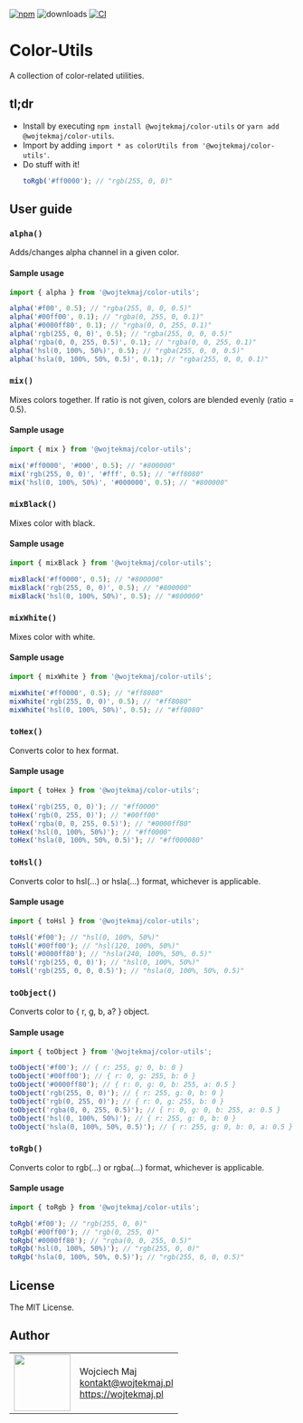 [![npm](https://img.shields.io/npm/v/@wojtekmaj/color-utils.svg)](https://www.npmjs.com/package/@wojtekmaj/color-utils) ![downloads](https://img.shields.io/npm/dt/@wojtekmaj/color-utils.svg) [![CI](https://github.com/wojtekmaj/color-utils/workflows/CI/badge.svg)](https://github.com/wojtekmaj/color-utils/actions)

# Color-Utils

A collection of color-related utilities.

## tl;dr

- Install by executing `npm install @wojtekmaj/color-utils` or `yarn add @wojtekmaj/color-utils`.
- Import by adding `import * as colorUtils from '@wojtekmaj/color-utils'`.
- Do stuff with it!
  ```ts
  toRgb('#ff0000'); // "rgb(255, 0, 0)"
  ```

## User guide

### `alpha()`

Adds/changes alpha channel in a given color.

#### Sample usage

```ts
import { alpha } from '@wojtekmaj/color-utils';

alpha('#f00', 0.5); // "rgba(255, 0, 0, 0.5)"
alpha('#00ff00', 0.1); // "rgba(0, 255, 0, 0.1)"
alpha('#0000ff80', 0.1); // "rgba(0, 0, 255, 0.1)"
alpha('rgb(255, 0, 0)', 0.5); // "rgba(255, 0, 0, 0.5)"
alpha('rgba(0, 0, 255, 0.5)', 0.1); // "rgba(0, 0, 255, 0.1)"
alpha('hsl(0, 100%, 50%)', 0.5); // "rgba(255, 0, 0, 0.5)"
alpha('hsla(0, 100%, 50%, 0.5)', 0.1); // "rgba(255, 0, 0, 0.1)"
```

### `mix()`

Mixes colors together. If ratio is not given, colors are blended evenly (ratio = 0.5).

#### Sample usage

```ts
import { mix } from '@wojtekmaj/color-utils';

mix('#ff0000', '#000', 0.5); // "#800000"
mix('rgb(255, 0, 0)', '#fff', 0.5); // "#ff8080"
mix('hsl(0, 100%, 50%)', '#000000', 0.5); // "#800000"
```

### `mixBlack()`

Mixes color with black.

#### Sample usage

```ts
import { mixBlack } from '@wojtekmaj/color-utils';

mixBlack('#ff0000', 0.5); // "#800000"
mixBlack('rgb(255, 0, 0)', 0.5); // "#800000"
mixBlack('hsl(0, 100%, 50%)', 0.5); // "#800000"
```

### `mixWhite()`

Mixes color with white.

#### Sample usage

```ts
import { mixWhite } from '@wojtekmaj/color-utils';

mixWhite('#ff0000', 0.5); // "#ff8080"
mixWhite('rgb(255, 0, 0)', 0.5); // "#ff8080"
mixWhite('hsl(0, 100%, 50%)', 0.5); // "#ff8080"
```

### `toHex()`

Converts color to hex format.

#### Sample usage

```ts
import { toHex } from '@wojtekmaj/color-utils';

toHex('rgb(255, 0, 0)'); // "#ff0000"
toHex('rgb(0, 255, 0)'); // "#00ff00"
toHex('rgba(0, 0, 255, 0.5)'); // "#0000ff80"
toHex('hsl(0, 100%, 50%)'); // "#ff0000"
toHex('hsla(0, 100%, 50%, 0.5)'); // "#ff000080"
```

### `toHsl()`

Converts color to hsl(…) or hsla(…) format, whichever is applicable.

#### Sample usage

```ts
import { toHsl } from '@wojtekmaj/color-utils';

toHsl('#f00'); // "hsl(0, 100%, 50%)"
toHsl('#00ff00'); // "hsl(120, 100%, 50%)"
toHsl('#0000ff80'); // "hsla(240, 100%, 50%, 0.5)"
toHsl('rgb(255, 0, 0)'); // "hsl(0, 100%, 50%)"
toHsl('rgb(255, 0, 0, 0.5)'); // "hsla(0, 100%, 50%, 0.5)"
```

### `toObject()`

Converts color to { r, g, b, a? } object.

#### Sample usage

```ts
import { toObject } from '@wojtekmaj/color-utils';

toObject('#f00'); // { r: 255, g: 0, b: 0 }
toObject('#00ff00'); // { r: 0, g: 255, b: 0 }
toObject('#0000ff80'); // { r: 0, g: 0, b: 255, a: 0.5 }
toObject('rgb(255, 0, 0)'); // { r: 255, g: 0, b: 0 }
toObject('rgb(0, 255, 0)'); // { r: 0, g: 255, b: 0 }
toObject('rgba(0, 0, 255, 0.5)'); // { r: 0, g: 0, b: 255, a: 0.5 }
toObject('hsl(0, 100%, 50%)'); // { r: 255, g: 0, b: 0 }
toObject('hsla(0, 100%, 50%, 0.5)'); // { r: 255, g: 0, b: 0, a: 0.5 }
```

### `toRgb()`

Converts color to rgb(…) or rgba(…) format, whichever is applicable.

#### Sample usage

```ts
import { toRgb } from '@wojtekmaj/color-utils';

toRgb('#f00'); // "rgb(255, 0, 0)"
toRgb('#00ff00'); // "rgb(0, 255, 0)"
toRgb('#0000ff80'); // "rgba(0, 0, 255, 0.5)"
toRgb('hsl(0, 100%, 50%)'); // "rgb(255, 0, 0)"
toRgb('hsla(0, 100%, 50%, 0.5)'); // "rgb(255, 0, 0, 0.5)"
```

## License

The MIT License.

## Author

<table>
  <tr>
    <td>
      <img src="https://github.com/wojtekmaj.png?s=100" width="100">
    </td>
    <td>
      Wojciech Maj<br />
      <a href="mailto:kontakt@wojtekmaj.pl">kontakt@wojtekmaj.pl</a><br />
      <a href="https://wojtekmaj.pl">https://wojtekmaj.pl</a>
    </td>
  </tr>
</table>
